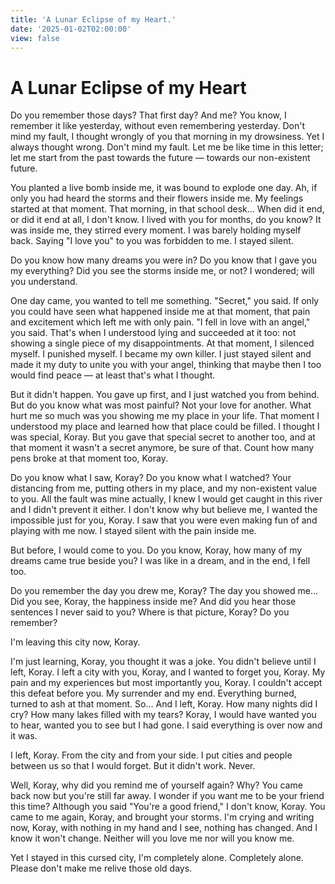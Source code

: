```yaml
---
title: 'A Lunar Eclipse of my Heart.'
date: '2025-01-02T02:00:00'
view: false
---
```

# A Lunar Eclipse of my Heart
Do you remember those days? That first day? And me? You know, I remember it like yesterday, without even remembering yesterday. Don't mind my fault, I thought wrongly of you that morning in my drowsiness. Yet I always thought wrong. Don't mind my fault. Let me be like time in this letter; let me start from the past towards the future — towards our non-existent future.

You planted a live bomb inside me, it was bound to explode one day. Ah, if only you had heard the storms and their flowers inside me. My feelings started at that moment. That morning, in that school desk... When did it end, or did it end at all, I don't know. I lived with you for months, do you know? It was inside me, they stirred every moment. I was barely holding myself back. Saying "I love you" to you was forbidden to me. I stayed silent.

Do you know how many dreams you were in? Do you know that I gave you my everything? Did you see the storms inside me, or not? I wondered; will you understand.

One day came, you wanted to tell me something. "Secret," you said. If only you could have seen what happened inside me at that moment, that pain and excitement which left me with only pain. "I fell in love with an angel," you said. That's when I understood lying and succeeded at it too: not showing a single piece of my disappointments. At that moment, I silenced myself. I punished myself. I became my own killer. I just stayed silent and made it my duty to unite you with your angel, thinking that maybe then I too would find peace — at least that's what I thought.

But it didn't happen. You gave up first, and I just watched you from behind. But do you know what was most painful? Not your love for another. What hurt me so much was you showing me my place in your life. That moment I understood my place and learned how that place could be filled. I thought I was special, Koray. But you gave that special secret to another too, and at that moment it wasn't a secret anymore, be sure of that. Count how many pens broke at that moment too, Koray.

Do you know what I saw, Koray? Do you know what I watched? Your distancing from me, putting others in my place, and my non-existent value to you. All the fault was mine actually, I knew I would get caught in this river and I didn't prevent it either. I don't know why but believe me, I wanted the impossible just for you, Koray. I saw that you were even making fun of and playing with me now. I stayed silent with the pain inside me.

But before, I would come to you. Do you know, Koray, how many of my dreams came true beside you? I was like in a dream, and in the end, I fell too.

Do you remember the day you drew me, Koray? The day you showed me... Did you see, Koray, the happiness inside me? And did you hear those sentences I never said to you? Where is that picture, Koray? Do you remember?

I'm leaving this city now, Koray.

I'm just learning, Koray, you thought it was a joke. You didn't believe until I left, Koray. I left a city with you, Koray, and I wanted to forget you, Koray. My pain and my experiences but most importantly you, Koray. I couldn't accept this defeat before you. My surrender and my end. Everything burned, turned to ash at that moment. So... And I left, Koray. How many nights did I cry? How many lakes filled with my tears? Koray, I would have wanted you to hear, wanted you to see but I had gone. I said everything is over now and it was.

I left, Koray. From the city and from your side. I put cities and people between us so that I would forget. But it didn't work. Never.

Well, Koray, why did you remind me of yourself again? Why? You came back now but you're still far away. I wonder if you want me to be your friend this time? Although you said "You're a good friend," I don't know, Koray. You came to me again, Koray, and brought your storms. I'm crying and writing now, Koray, with nothing in my hand and I see, nothing has changed. And I know it won't change. Neither will you love me nor will you know me.

Yet I stayed in this cursed city, I'm completely alone. Completely alone.
Please don't make me relive those old days.

 
